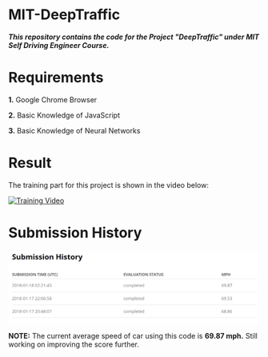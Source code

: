 # MIT-DeepTraffic

***This repository contains the code for the Project "DeepTraffic" under MIT Self Driving Engineer Course.***

# Requirements

**1.** Google Chrome Browser

**2.** Basic Knowledge of JavaScript

**3.** Basic Knowledge of Neural Networks

# Result

The training part for this project is shown in the video below:

[![Training Video](https://img.youtube.com/vi/ntG4DoASPxo/0.jpg)](https://www.youtube.com/watch?v=ntG4DoASPxo)


# Submission History

![Submission History](average.png?raw=true "Submission History") 

**NOTE:** The current average speed of car using this code is **69.87 mph.** Still working on improving the score further.
